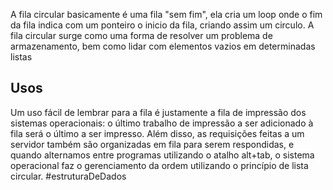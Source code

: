 A fila circular basicamente é uma fila "sem fim", ela cria um loop onde o fim da fila indica com um ponteiro o inicio da fila, criando assim um circulo.
A fila circular surge como uma forma de resolver um problema de armazenamento, bem como lidar com elementos vazios em determinadas listas
## Usos
Um uso fácil de lembrar para a fila é justamente a fila de impressão dos sistemas operacionais: o último trabalho de impressão a ser adicionado à fila será o último a ser impresso.
Além disso, as requisições feitas a um servidor também são organizadas em fila para serem respondidas, e quando alternamos entre programas utilizando o atalho alt+tab, o sistema operacional faz o gerenciamento da ordem utilizando o princípio de lista circular.
#estruturaDeDados 